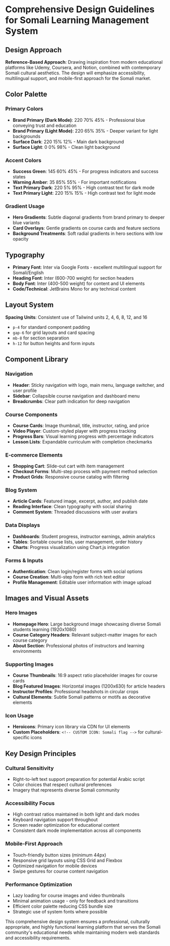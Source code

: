 # Comprehensive Design Guidelines for Somali Learning Management System

## Design Approach
**Reference-Based Approach**: Drawing inspiration from modern educational platforms like Udemy, Coursera, and Notion, combined with contemporary Somali cultural aesthetics. The design will emphasize accessibility, multilingual support, and mobile-first approach for the Somali market.

## Color Palette

### Primary Colors
- **Brand Primary (Dark Mode)**: 220 70% 45% - Professional blue conveying trust and education
- **Brand Primary (Light Mode)**: 220 65% 35% - Deeper variant for light backgrounds
- **Surface Dark**: 220 15% 12% - Main dark background
- **Surface Light**: 0 0% 98% - Clean light background

### Accent Colors
- **Success Green**: 145 60% 45% - For progress indicators and success states
- **Warning Amber**: 35 85% 55% - For important notifications
- **Text Primary Dark**: 220 5% 95% - High contrast text for dark mode
- **Text Primary Light**: 220 15% 15% - High contrast text for light mode

### Gradient Usage
- **Hero Gradients**: Subtle diagonal gradients from brand primary to deeper blue variants
- **Card Overlays**: Gentle gradients on course cards and feature sections
- **Background Treatments**: Soft radial gradients in hero sections with low opacity

## Typography
- **Primary Font**: Inter via Google Fonts - excellent multilingual support for Somali/English
- **Heading Font**: Inter (600-700 weight) for section headers
- **Body Font**: Inter (400-500 weight) for content and UI elements
- **Code/Technical**: JetBrains Mono for any technical content

## Layout System
**Spacing Units**: Consistent use of Tailwind units 2, 4, 6, 8, 12, and 16
- `p-4` for standard component padding
- `gap-6` for grid layouts and card spacing  
- `mb-8` for section separation
- `h-12` for button heights and form inputs

## Component Library

### Navigation
- **Header**: Sticky navigation with logo, main menu, language switcher, and user profile
- **Sidebar**: Collapsible course navigation and dashboard menu
- **Breadcrumbs**: Clear path indication for deep navigation

### Course Components
- **Course Cards**: Image thumbnail, title, instructor, rating, and price
- **Video Player**: Custom-styled player with progress tracking
- **Progress Bars**: Visual learning progress with percentage indicators
- **Lesson Lists**: Expandable curriculum with completion checkmarks

### E-commerce Elements
- **Shopping Cart**: Slide-out cart with item management
- **Checkout Forms**: Multi-step process with payment method selection
- **Product Grids**: Responsive course catalog with filtering

### Blog System
- **Article Cards**: Featured image, excerpt, author, and publish date
- **Reading Interface**: Clean typography with social sharing
- **Comment System**: Threaded discussions with user avatars

### Data Displays
- **Dashboards**: Student progress, instructor earnings, admin analytics
- **Tables**: Sortable course lists, user management, order history
- **Charts**: Progress visualization using Chart.js integration

### Forms & Inputs
- **Authentication**: Clean login/register forms with social options
- **Course Creation**: Multi-step form with rich text editor
- **Profile Management**: Editable user information with image upload

## Images and Visual Assets

### Hero Images
- **Homepage Hero**: Large background image showcasing diverse Somali students learning (1920x1080)
- **Course Category Headers**: Relevant subject-matter images for each course category
- **About Section**: Professional photos of instructors and learning environments

### Supporting Images
- **Course Thumbnails**: 16:9 aspect ratio placeholder images for course cards
- **Blog Featured Images**: Horizontal images (1200x630) for article headers
- **Instructor Profiles**: Professional headshots in circular crops
- **Cultural Elements**: Subtle Somali patterns or motifs as decorative elements

### Icon Usage
- **Heroicons**: Primary icon library via CDN for UI elements
- **Custom Placeholders**: `<!-- CUSTOM ICON: Somali flag -->` for cultural-specific icons

## Key Design Principles

### Cultural Sensitivity
- Right-to-left text support preparation for potential Arabic script
- Color choices that respect cultural preferences
- Imagery that represents diverse Somali community

### Accessibility Focus
- High contrast ratios maintained in both light and dark modes
- Keyboard navigation support throughout
- Screen reader optimization for educational content
- Consistent dark mode implementation across all components

### Mobile-First Approach
- Touch-friendly button sizes (minimum 44px)
- Responsive grid layouts using CSS Grid and Flexbox
- Optimized navigation for mobile devices
- Swipe gestures for course content navigation

### Performance Optimization
- Lazy loading for course images and video thumbnails
- Minimal animation usage - only for feedback and transitions
- Efficient color palette reducing CSS bundle size
- Strategic use of system fonts where possible

This comprehensive design system ensures a professional, culturally appropriate, and highly functional learning platform that serves the Somali community's educational needs while maintaining modern web standards and accessibility requirements.